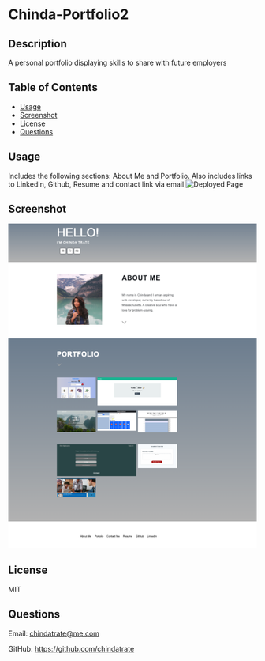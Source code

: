 # Chinda-Portfolio2
    
## Description
A personal portfolio displaying skills to share with future employers

## Table of Contents
* [Usage](#usage)
* [Screenshot](#screenshot)
* [License](#license)
* [Questions](#questions)


## Usage
Includes the following sections: About Me and Portfolio. Also includes links to LinkedIn, Github, Resume and contact link via email
![Deployed Page](https://chindatrate.github.io/chinda-portfolio2/)

## Screenshot
![Alt text](assets/images/portfolio.png)

## License
MIT

## Questions
Email: chindatrate@me.com

GitHub: https://github.com/chindatrate